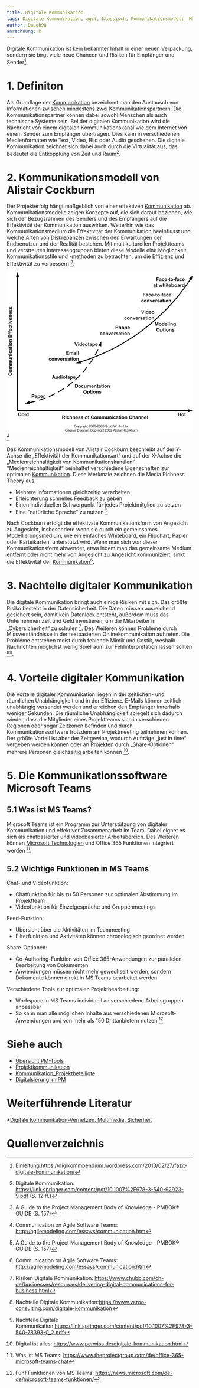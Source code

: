 ```yaml
---
title: Digitale_Kommunikation
tags: Digitale Kommunikation, agil, klassisch, Kommunikationsmodell, MS-Teams 
author: DaLob98
anrechnung: k
---
```

Digitale Kommunikation ist kein bekannter Inhalt in einer neuen Verpackung, sondern sie birgt viele neue Chancen und Risiken für Empfänger und Sender[^10]. 
# 1. Definiton 

Als Grundlage der [Kommunikation](Kommunikation_Projektbeteiligte.md) bezeichnet man den Austausch von Informationen zwischen mindestens zwei Kommunikationspartnern. Die Kommunikationspartner können dabei sowohl Menschen als auch technische Systeme sein. Bei der digitalen Kommunikation wird die Nachricht von einem digitalen Kommunikationskanal wie dem Internet von einem Sender zum Empfänger übertragen. Dies kann in verschiedenen Medienformaten wie Text, Video, Bild oder Audio geschehen. Die digitale Kommunikation zeichnet sich dabei auch durch die Virtualität aus, das bedeutet die Entkopplung von Zeit und Raum[^1].

# 2. Kommunikationsmodell von Alistair Cockburn

Der Projekterfolg hängt maßgeblich von einer effektiven [Kommunikation](Kommunikation_Projektbeteiligte.md) ab. Kommunikationsmodelle zeigen Konzepte auf, die sich darauf beziehen, wie sich der Bezugsrahmen des Senders und des Empfängers auf die Effektivität der Kommunikation auswirken. Weiterhin wie das Kommunikationsmedium die Effektivität der
Kommunikation beeinflusst und welche Arten von Diskrepanzen zwischen den Erwartungen der Endbenutzer und der Realität bestehen. 
Mit multikulturellen Projektteams und verstreuten Interessengruppen bieten diese Modelle eine Möglichkeit, Kommunikationsstile und -methoden zu betrachten, um die Effizienz und Effektivität zu verbessern [^2].

![Abbildung 1: Kommunikationsmodell Alistair Cockburn](Digitale_Kommunikation/communicationModes.gif)[^3]

Das Kommunikationsmodell von Alistair Cockburn beschreibt auf der Y-Achse die „Effektivität der Kommunikationsart“ und auf der X-Achse die „Medienreichhaltigkeit von Kommunikationskanälen“. "Medienreichhaltigkeit“ beinhaltet verschiedene Eigenschaften zur optimalen [Kommunikation](Kommunikation_Projektbeteiligte.md).                                     Diese Merkmale zeichnen die Media Richness Theory aus: 
*	Mehrere Informationen gleichzeitig verarbeiten
*	Erleichterung schnelles Feedback zu geben 
*	Einen individuellen Schwerpunkt für jedes Projektmitglied zu setzen
* Eine "natürliche Sprache" zu nutzen [^2]


Nach Cockburn erfolgt die effektivste Kommunikationsform von Angesicht zu Angesicht, insbesondere wenn sie durch ein gemeinsames Modellierungsmedium, wie ein einfaches Whiteboard, ein Flipchart, Papier oder Karteikarten, unterstützt wird. Wenn man sich von dieser Kommunikationsform abwendet, etwa indem man das gemeinsame Medium entfernt oder nicht mehr von Angesicht zu Angesicht kommuniziert, sinkt die Effektivität der [Kommunikation](Kommunikation_Projektbeteiligte.md)[^3].

# 3. Nachteile digitaler Kommunikation 
Die digitale Kommunikation bringt auch einige Risiken mit sich. Das größte Risiko besteht in der Datensicherheit. Die Daten müssen ausreichend gesichert sein, damit kein Datenleck entsteht, außerdem muss das Unternehmen Zeit und Geld investieren, um die Mitarbeiter in „Cybersicherheit“ zu schulen [^7].
Des Weiteren können Probleme durch Missverständnisse in der textbasierten Onlinekommunikation auftreten. Die Probleme entstehen meist durch fehlende Mimik und Gestik, weshalb Nachrichten möglichst wenig Spielraum zur Fehlinterpretation lassen sollten [^8][^9].


# 4. Vorteile digitaler Kommunikation
Die Vorteile digitaler Kommunikation liegen in der zeitlichen- und räumlichen Unabhängigkeit und in der Effizienz. E-Mails können zeitlich unabhängig versendet werden und erreichen den Empfänger innerhalb weniger Sekunden.
Die räumliche Unabhängigkeit spiegelt sich dadurch wieder, dass die Mitglieder eines Projektteams sich in verschieden Regionen oder sogar Zeitzonen befinden und durch Kommunikationssoftware trotzdem am Projektmeeting teilnehmen können.
Der größte Vorteil ist aber der Zeitgewinn, wodurch Aufträge „just in time“ vergeben werden können oder an [Projekten](Projekt.md) durch „Share-Optionen“ mehrere Personen gleichzeitig arbeiten können [^4].

# 5. Die Kommunikationssoftware Microsoft Teams

## 5.1 Was ist MS Teams?
Microsoft Teams ist ein Programm zur Unterstützung von digitaler Kommunikation und effektiver Zusammenarbeit im Team. Dabei eignet es sich als chatbasierter und videobasierter Arbeitsbereich. Des Weiteren können [Microsoft Technologien](Microsoft_Project_PM_Tool.md) und Office 365 Funktionen integriert werden [^5].

## 5.2 Wichtige Funktionen in MS Teams

Chat- und Videofunktion:
* Chatfunktion für bis zu 50 Personen zur optimalen Abstimmung im Projektteam 
* Videofunktion für Einzelgespräche und Gruppenmeetings 

Feed-Funktion:
*	Übersicht über die Aktivitäten im Teammeeting 
*	Filterfunktion und Aktivitäten können chronologisch geordnet werden 

Share-Optionen: 
* Co-Authoring-Funktion von Office 365-Anwendungen zur parallelen Bearbeitung von Dokumenten 
*	Anwendungen müssen nicht mehr gewechselt werden, sondern Dokumente können direkt in MS Teams bearbeitet werden

Verschiedene Tools zur optimalen Projektbearbeitung: 
*	Workspace in MS Teams individuell an verschiedene Arbeitsgruppen anpassbar
*	So kann man alle möglichen Inhalte aus verschiedenen Microsoft-Anwendungen und von mehr als 150 Drittanbietern nutzen [^6]

# Siehe auch
* [Übersicht PM-Tools](Uebersicht_PM_Tools.md)
* [Projektkommunikation](Projektkommunikation.md)
* [Kommunikation_Projektbeteiligte](Kommunikation_Projektbeteiligte.md)
* [Digitalsierung im PM](Digitalisierung_im_PM.md)

# Weiterführende Literatur 
*[Digitale Kommunikation-Vernetzen, Multimedia, Sicherheit](https://link.springer.com/content/pdf/10.1007%2F978-3-540-92923-9.pdf)

# Quellenverzeichnis
[^1]: Digitale Kommunikation: https://link.springer.com/content/pdf/10.1007%2F978-3-540-92923-9.pdf (S. 12 ff.)
[^2]: A Guide to the Project Management Body of Knowledge - PMBOK® GUIDE (S. 157)
[^3]: Communication on Agile Software Teams: http://agilemodeling.com/essays/communication.htm
[^4]: Digital ist alles: https://www.perwiss.de/digitale-kommunikation.html
[^5]: Was ist MS Teams: https://www.theprojectgroup.com/de/office-365-microsoft-teams-chat
[^6]: Fünf Funktionen von MS Teams: https://news.microsoft.com/de-de/microsoft-teams-funktionen/
[^7]: Risiken Digitale Kommunikation: https://www.chubb.com/ch-de/businesses/resources/delivering-digital-communications-for-business.html
[^8]: Nachteile Digitale Kommunikation:https://www.veroo-consulting.com/digitale-kommunikation
[^9]: Nachteile Digitale Kommunikation:https://link.springer.com/content/pdf/10.1007%2F978-3-540-78393-0_2.pdf
[^10]: Einleitung:https://digikommpendium.wordpress.com/2013/02/27/fazit-digitale-kommunikation/
